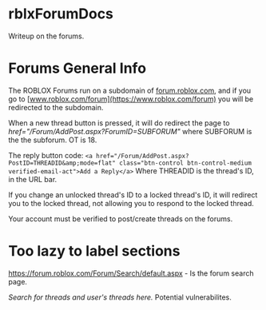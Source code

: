 # rblxForumDocs
Writeup on the forums.

# Forums General Info
The ROBLOX Forums run on a subdomain of [forum.roblox.com](https://forum.roblox.com), and if you go to [www.roblox.com/forum](https://www.roblox.com/forum) you will be redirected to the subdomain.

When a new thread button is pressed, it will do redirect the page to *href="/Forum/AddPost.aspx?ForumID=SUBFORUM"* where SUBFORUM is the the subforum. OT is 18.

The reply button code:
`<a href="/Forum/AddPost.aspx?PostID=THREADID&amp;mode=flat" class="btn-control btn-control-medium verified-email-act">Add a Reply</a>`
Where THREADID is the thread's ID, in the URL bar.

If you change an unlocked thread's ID to a locked thread's ID, it will redirect you to the locked thread, not allowing you to respond to the locked thread.

Your account must be verified to post/create threads on the forums.

# Too lazy to label sections
https://forum.roblox.com/Forum/Search/default.aspx - Is the forum search page.

*Search for threads and user's threads here.* Potential vulnerabilites.

